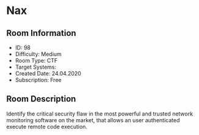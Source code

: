 ﻿# Nax

## Room Information
- ID: 98
- Difficulty: Medium
- Room Type: CTF
- Target Systems: 
- Created Date: 24.04.2020
- Subscription: Free

## Room Description
Identify the critical security flaw in the most powerful and trusted network monitoring software on the market, that allows an user authenticated execute remote code execution.
